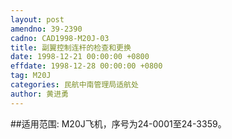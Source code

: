 ```yaml
---
layout: post
amendno: 39-2390
cadno: CAD1998-M20J-03
title: 副翼控制连杆的检查和更换
date: 1998-12-21 00:00:00 +0800
effdate: 1998-12-28 00:00:00 +0800
tag: M20J
categories: 民航中南管理局适航处
author: 黄进勇
---
```


##适用范围:
M20J飞机，序号为24-0001至24-3359。

